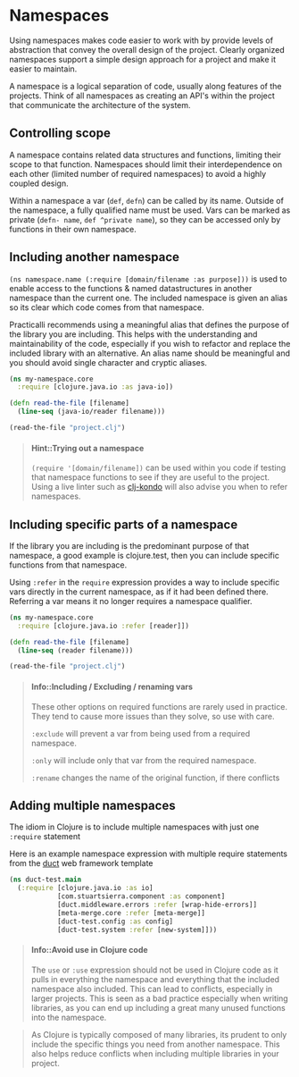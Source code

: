 # Namespaces
Using namespaces  makes code easier to work with by provide levels of abstraction that convey the overall design of the project.  Clearly organized namespaces support a simple design approach for a project and make it easier to maintain.

A namespace is a logical separation of code, usually along features of the projects. Think of all namespaces as creating an API's within the project that communicate the architecture of the system.

## Controlling scope
A namespace contains related data structures and functions, limiting their scope to that function.  Namespaces should limit their interdependence on each other (limited number of required namespaces) to avoid a highly coupled design.

Within a namespace a var (`def`, `defn`) can be called by its name.  Outside of the namespace, a fully qualified name must be used. Vars can be marked as private (`defn- name`, `def ^private name`), so they can be accessed only by functions in their own namespace.


## Including another namespace
`(ns namespace.name (:require [domain/filename :as purpose]))` is used to enable access to the functions & named datastructures in another namespace than the current one.  The included namespace is given an alias so its clear which code comes from that namespace.

Practicalli recommends using a meaningful alias that defines the purpose of the library you are including.  This helps with the understanding and maintainability of the code, especially if you wish to refactor and replace the included library with an alternative.  An alias name should be meaningful and you should avoid single character and cryptic aliases.

```clojure
(ns my-namespace.core
  :require [clojure.java.io :as java-io])

(defn read-the-file [filename]
  (line-seq (java-io/reader filename)))

(read-the-file "project.clj")
```

> #### Hint::Trying out a namespace
> `(require '[domain/filename])` can be used within you code if testing that namespace functions to see if they are useful to the project.  Using a live linter such as [clj-kondo](https://github.com/borkdude/clj-kondo) will also advise you when to refer namespaces.


## Including specific parts of a namespace
If the library you are including is the predominant purpose of that namespace, a good example is clojure.test, then you can include specific functions from that namespace.

Using `:refer` in the `require` expression provides a way to include specific vars directly in the current namespace, as if it had been defined there. Referring a var means it no longer requires a namespace qualifier.

```clojure
(ns my-namespace.core
  :require [clojure.java.io :refer [reader]])

(defn read-the-file [filename]
  (line-seq (reader filename)))

(read-the-file "project.clj")
```

> #### Info::Including / Excluding / renaming vars
> These other options on required functions are rarely used in practice.  They tend to cause more issues than they solve, so use with care.
>
> `:exclude` will prevent a var from being used from a required namespace.
>
> `:only` will include only that var from the required namespace.
>
> `:rename` changes the name of the original function, if there conflicts


## Adding multiple namespaces

The idiom in Clojure is to include multiple namespaces with just one `:require` statement

Here is an example namespace expression with multiple require statements from the [duct](https://github.com/duct-framework/duct) web framework template

```clojure
(ns duct-test.main
  (:require [clojure.java.io :as io]
            [com.stuartsierra.component :as component]
            [duct.middleware.errors :refer [wrap-hide-errors]]
            [meta-merge.core :refer [meta-merge]]
            [duct-test.config :as config]
            [duct-test.system :refer [new-system]]))

```

> #### Info::Avoid use in Clojure code
>The `use` or `:use` expression should not be used in Clojure code as it pulls in everything the namespace and everything that the included namespace also included.  This can lead to conflicts, especially in larger projects. This is seen as a bad practice especially when writing libraries, as you can end up including a great many unused functions into the namespace.

> As Clojure is typically composed of many libraries, its prudent to only include the specific things you need from another namespace.  This also helps reduce conflicts when including multiple libraries in your project.
